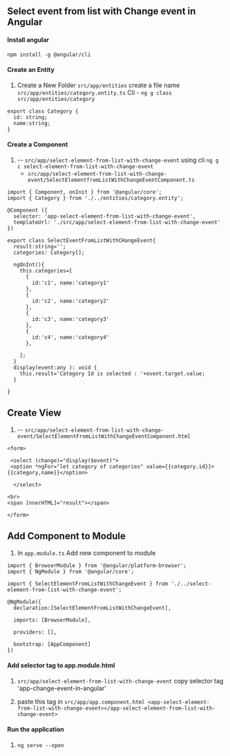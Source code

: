 ## Select event from list with Change event in Angular

#### Install angular 

`npm install -g @angular/cli`


#### Create an Entity

1.  Create a New Folder `src/app/entities` create a file name `src/app/entities/category.entity.ts`
    Cli - `ng g class src/app/entities/category`

```
export class Category {
  id: string;
  name:string;
}
```

#### Create a Component

1. -- `src/app/select-element-from-list-with-change-event` using cli `ng g c select-element-from-list-with-change-event`
   - `src/app/select-element-from-list-with-change-event/SelectElementfromListWithChangeEventComponent.ts`

```
import { Component, onInit } from '@angular/core';
import { Category } from './../entities/category.entity';

@Component ({
  selector: 'app-select-element-from-list-with-change-event',
  templateUrl: './src/app/select-element-from-list-with-change-event'
})

export class SelectEventFromListWithCHangeEvent{
  result:string='';
  categories: Category[];

  ngOnInt(){
    this.categories=[
      {
        id:'c1', name:'category1'
      },
      {
        id:'c2', name:'category2'
      },
      {
        id:'c3', name:'category3'
      },
      {
        id:'c4', name:'category4'
      },
      
    ];
  }
  display(event:any ): void {
    this.result='Category Id is selected : '+event.target.value;
  }

}

```

## Create View

1.   -- `src/app/select-element-from-list-with-change-event/SelectElementFromListWithChangeEventComponent.html`
   
   ```
   <form>

    <select (change)="display($event)">
    <option *ngFor="let category of categories" value={{category.id}}>{{category,name}}</option>
   
     </select>

  <br>
  <span [nnerHTML]="result"></span>

   </form>
  ```


## Add Component to Module

1. In `app.module.ts` Add new component to module

  ```
  import { BrowserModule } from '@angular/platform-browser';
  import { NgModule } from '@angular/core';

  import { SelectElementFromListWithChangeEvent } from './../select-element-from-list-with-change-event';

  @NgModule({
    declaration:[SelectElementFromListWithChangeEvent],
    
    imports: [BrowserModule],

    providers: [],

    bootstrap: [AppComponent]
  })
```
#### Add selector tag to app.module.html

1.  `src/app/select-element-from-list-with-change-event` copy selector tag 'app-change-event-in-angular'

2.  paste this tag in `src/app/app.component.html <app-select-element-from-list-with-change-event></app-select-element-from-list-with-change-event>`

#### Run the application

1. `ng serve --open`

   









